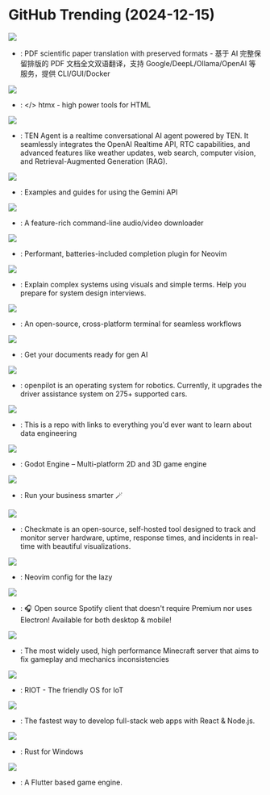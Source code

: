 # GitHub Trending (2024-12-15)

![](https://img.shields.io/badge/Python-New%20279-green?style=flat-square&logo=appveyor)
- [](https://github.comundefined): PDF scientific paper translation with preserved formats - 基于 AI 完整保留排版的 PDF 文档全文双语翻译，支持 Google/DeepL/Ollama/OpenAI 等服务，提供 CLI/GUI/Docker

![](https://img.shields.io/badge/JavaScript-New%2025-green?style=flat-square&logo=appveyor)
- [](https://github.comundefined): </> htmx - high power tools for HTML

![](https://img.shields.io/badge/Python-New%20261-green?style=flat-square&logo=appveyor)
- [](https://github.comundefined): TEN Agent is a realtime conversational AI agent powered by TEN. It seamlessly integrates the OpenAI Realtime API, RTC capabilities, and advanced features like weather updates, web search, computer vision, and Retrieval-Augmented Generation (RAG).

![](https://img.shields.io/badge/Jupyter%20Notebook-New%20346-green?style=flat-square&logo=appveyor)
- [](https://github.comundefined): Examples and guides for using the Gemini API

![](https://img.shields.io/badge/Python-New%20118-green?style=flat-square&logo=appveyor)
- [](https://github.comundefined): A feature-rich command-line audio/video downloader

![](https://img.shields.io/badge/Lua-New%20143-green?style=flat-square&logo=appveyor)
- [](https://github.comundefined): Performant, batteries-included completion plugin for Neovim

![](https://img.shields.io/badge/none-New%20282-green?style=flat-square&logo=appveyor)
- [](https://github.comundefined): Explain complex systems using visuals and simple terms. Help you prepare for system design interviews.

![](https://img.shields.io/badge/TypeScript-New%20894-green?style=flat-square&logo=appveyor)
- [](https://github.comundefined): An open-source, cross-platform terminal for seamless workflows

![](https://img.shields.io/badge/Python-New%20290-green?style=flat-square&logo=appveyor)
- [](https://github.comundefined): Get your documents ready for gen AI

![](https://img.shields.io/badge/Python-New%20159-green?style=flat-square&logo=appveyor)
- [](https://github.comundefined): openpilot is an operating system for robotics. Currently, it upgrades the driver assistance system on 275+ supported cars.

![](https://img.shields.io/badge/Jupyter%20Notebook-New%2067-green?style=flat-square&logo=appveyor)
- [](https://github.comundefined): This is a repo with links to everything you'd ever want to learn about data engineering

![](https://img.shields.io/badge/C%2B%2B-New%2039-green?style=flat-square&logo=appveyor)
- [](https://github.comundefined): Godot Engine – Multi-platform 2D and 3D game engine

![](https://img.shields.io/badge/TypeScript-New%207-green?style=flat-square&logo=appveyor)
- [](https://github.comundefined): Run your business smarter 🪄

![](https://img.shields.io/badge/JavaScript-New%20339-green?style=flat-square&logo=appveyor)
- [](https://github.comundefined): Checkmate is an open-source, self-hosted tool designed to track and monitor server hardware, uptime, response times, and incidents in real-time with beautiful visualizations.

![](https://img.shields.io/badge/Lua-New%2045-green?style=flat-square&logo=appveyor)
- [](https://github.comundefined): Neovim config for the lazy

![](https://img.shields.io/badge/Dart-New%20102-green?style=flat-square&logo=appveyor)
- [](https://github.comundefined): 🎧 Open source Spotify client that doesn't require Premium nor uses Electron! Available for both desktop & mobile!

![](https://img.shields.io/badge/Java-New%2098-green?style=flat-square&logo=appveyor)
- [](https://github.comundefined): The most widely used, high performance Minecraft server that aims to fix gameplay and mechanics inconsistencies

![](https://img.shields.io/badge/C-New%2014-green?style=flat-square&logo=appveyor)
- [](https://github.comundefined): RIOT - The friendly OS for IoT

![](https://img.shields.io/badge/TypeScript-New%2021-green?style=flat-square&logo=appveyor)
- [](https://github.comundefined): The fastest way to develop full-stack web apps with React & Node.js.

![](https://img.shields.io/badge/Rust-New%206-green?style=flat-square&logo=appveyor)
- [](https://github.comundefined): Rust for Windows

![](https://img.shields.io/badge/Dart-New%2044-green?style=flat-square&logo=appveyor)
- [](https://github.comundefined): A Flutter based game engine.


